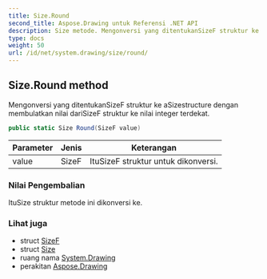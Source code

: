 ```yaml
---
title: Size.Round
second_title: Aspose.Drawing untuk Referensi .NET API
description: Size metode. Mengonversi yang ditentukanSizeF struktur ke aSizestructure dengan membulatkan nilai dariSizeF struktur ke nilai integer terdekat.
type: docs
weight: 50
url: /id/net/system.drawing/size/round/
---
```

## Size.Round method

Mengonversi yang ditentukanSizeF struktur ke aSizestructure dengan membulatkan nilai dariSizeF struktur ke nilai integer terdekat.

```csharp
public static Size Round(SizeF value)
```

| Parameter | Jenis | Keterangan |
| --- | --- | --- |
| value | SizeF | ItuSizeF struktur untuk dikonversi. |

### Nilai Pengembalian

ItuSize struktur metode ini dikonversi ke.

### Lihat juga

* struct [SizeF](../../sizef/)
* struct [Size](../)
* ruang nama [System.Drawing](../../size/)
* perakitan [Aspose.Drawing](../../../)



